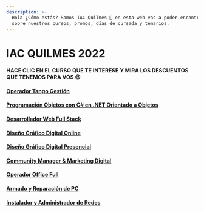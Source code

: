 ```yaml
---
description: >-
  Hola ¿Cómo estás? Somos IAC Quilmes 👋 en esta web vas a poder encontrar info
  sobre nuestros cursos, promos, días de cursada y temarios.
---
```


# IAC QUILMES 2022

#### HACE CLIC EN EL CURSO QUE TE INTERESE Y MIRA LOS DESCUENTOS QUE TENEMOS PARA VOS 😉

#### [Operador Tango Gestión](op.-sistema-tango-gestion.md)

#### [Programación Objetos con C# en .NET Orientado a Objetos](progobjetos.md)

#### [Desarrollador Web Full Stack](deswebfullstack.md)

#### [Diseño Gráfico Digital Online](disenografico.md)

#### [Diseño Gráfico Digital Presencial](diseno-grafico-presencial.md)

#### [Community Manager & Marketing Digital](communityandmarketing.md)

#### [Operador Office Full](officefull.md)

#### [Armado y Reparación de PC](reppc.md)

#### [Instalador y Administrador de Redes](redesonline.md)
